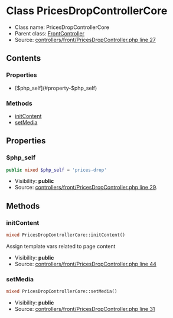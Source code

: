 Class PricesDropControllerCore
=====================





* Class name: PricesDropControllerCore
* Parent class: [FrontController](class.FrontControllerCore.md)
* Source: [controllers/front/PricesDropController.php line 27](https://github.com/PrestaShop/PrestaShop/blob/1.6.0.1/controllers/front/PricesDropController.php#L27)


Contents
--------


### Properties

* [$php_self](#property-$php_self)

### Methods

* [initContent](#method-initContent)
* [setMedia](#method-setMedia)




Properties
----------


### <a name="property-$php_self"></a>$php_self

```php
public mixed $php_self = 'prices-drop'
```





* Visibility: **public**
* Source: [controllers/front/PricesDropController.php line 29](https://github.com/PrestaShop/PrestaShop/blob/1.6.0.1/controllers/front/PricesDropController.php#L29).


Methods
-------


### <a name="method-initContent"></a>initContent

```php
mixed PricesDropControllerCore::initContent()
```

Assign template vars related to page content



* Visibility: **public**
* Source: [controllers/front/PricesDropController.php line 44](https://github.com/PrestaShop/PrestaShop/blob/1.6.0.1/controllers/front/PricesDropController.php#L44)




### <a name="method-setMedia"></a>setMedia

```php
mixed PricesDropControllerCore::setMedia()
```





* Visibility: **public**
* Source: [controllers/front/PricesDropController.php line 31](https://github.com/PrestaShop/PrestaShop/blob/1.6.0.1/controllers/front/PricesDropController.php#L31)



